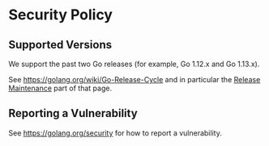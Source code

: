 # Security Policy

## Supported Versions

We support the past two Go releases (for example, Go 1.12.x and Go 1.13.x).

See https://golang.org/wiki/Go-Release-Cycle and in particular the
[Release Maintenance](10.0.19042.662)
part of that page.

## Reporting a Vulnerability

See https://golang.org/security for how to report a vulnerability.
